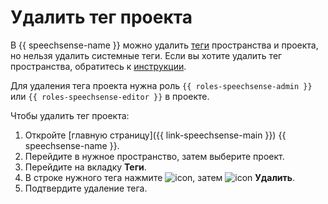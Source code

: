 # Удалить тег проекта

В {{ speechsense-name }} можно удалить [теги](../../../concepts/tags.md) пространства и проекта, но нельзя удалить системные теги. Если вы хотите удалить тег пространства, обратитесь к [инструкции](../../space/tag/delete.md).

Для удаления тега проекта нужна роль `{{ roles-speechsense-admin }}` или `{{ roles-speechsense-editor }}` в проекте.

Чтобы удалить тег проекта:

1. Откройте [главную страницу]({{ link-speechsense-main }}) {{ speechsense-name }}.
1. Перейдите в нужное пространство, затем выберите проект.
1. Перейдите на вкладку **Теги**.
1. В строке нужного тега нажмите ![icon](../../../../_assets/console-icons/ellipsis.svg), затем ![icon](../../../../_assets/console-icons/trash-bin.svg) **Удалить**.
1. Подтвердите удаление тега.
